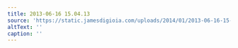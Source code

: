 ```yaml
---
title: 2013-06-16 15.04.13
source: 'https://static.jamesdigioia.com/uploads/2014/01/2013-06-16-15-04-13-scaled.jpg'
altText: ''
caption: ''
---
```


